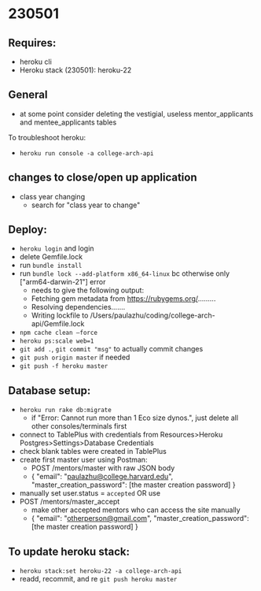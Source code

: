 # 230501
## Requires:
- heroku cli
- Heroku stack (230501): heroku-22

## General
- at some point consider deleting the vestigial, useless mentor_applicants and mentee_applicants tables

To troubleshoot heroku:
- `heroku run console -a college-arch-api`

## changes to close/open up application
- class year changing
    - search for "class year to change"
    
## Deploy:
- `heroku login` and login
- delete Gemfile.lock
- run `bundle install`
- run `bundle lock --add-platform x86_64-linux` bc otherwise only ["arm64-darwin-21"] error
    - needs to give the following output:
    - Fetching gem metadata from https://rubygems.org/.........
    - Resolving dependencies.......
    - Writing lockfile to /Users/paulazhu/coding/college-arch-api/Gemfile.lock
- `npm cache clean –force`
- `heroku ps:scale web=1`
- `git add .`, `git commit "msg"` to actually commit changes
- `git push origin master` if needed
- `git push -f heroku master`

## Database setup:
- `heroku run rake db:migrate`
    - if "Error: Cannot run more than 1 Eco size dynos.", just delete all other consoles/terminals first
- connect to TablePlus with credentials from Resources>Heroku Postgres>Settings>Database Credentials
- check blank tables were created in TablePlus
- create first master user using Postman:
    - POST /mentors/master with raw JSON body
    - {
    "email": "paulazhu@college.harvard.edu",
    "master_creation_password": [the master creation password]
    }
- manually set user.status = `accepted` OR use
- POST /mentors/master_accept
    - make other accepted mentors who can access the site manually
    - {
    "email": "otherperson@gmail.com",
    "master_creation_password": [the master creation password]
    }

## To update heroku stack:
- `heroku stack:set heroku-22 -a college-arch-api`
- readd, recommit, and re `git push heroku master`

